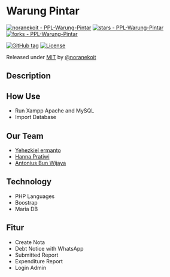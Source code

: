 # Warung Pintar 
[![noranekoit - PPL-Warung-Pintar](https://img.shields.io/static/v1?label=noranekoit&message=PPL-Warung-Pintar&color=blue&logo=github)](https://github.com/noranekoit/PPL-Warung-Pintar "Go to GitHub repo")
[![stars - PPL-Warung-Pintar](https://img.shields.io/github/stars/noranekoit/PPL-Warung-Pintar?style=social)](https://github.com/noranekoit/PPL-Warung-Pintar)
[![forks - PPL-Warung-Pintar](https://img.shields.io/github/forks/noranekoit/PPL-Warung-Pintar?style=social)](https://github.com/noranekoit/PPL-Warung-Pintar)

[![GitHub tag](https://img.shields.io/github/tag/noranekoit/PPL-Warung-Pintar?include_prereleases=&sort=semver&color=blue)](https://github.com/noranekoit/PPL-Warung-Pintar/releases/)
[![License](https://img.shields.io/badge/License-MIT-blue)](#license)

Released under [MIT](/LICENSE) by [@noranekoit](https://github.com/noranekoit)

## Description 

## How Use
- Run Xampp Apache and MySQL
- Import Database
## Our Team

- [Yehezkiel ermanto](https://github.com/yehezkielermanto)
- [Hanna Pratiwi](https://github.com/noranekoit) 
- [Antonius Bun Wijaya](https://github.com/hannapratiwi)

## Technology
- PHP Languages
- Boostrap 
- Maria DB

## Fitur 
- Create Nota
- Debt Notice with WhatsApp
- Submitted Report 
- Expenditure Report
- Login Admin

